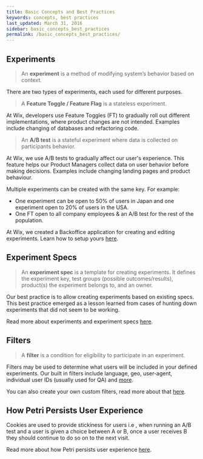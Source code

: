 ```yaml
---
title: Basic Concepts and Best Practices
keywords: concepts, best practices
last_updated: March 31, 2016
sidebar: basic_concepts_best_practices
permalink: /basic_concepts_best_practices/
---
```


## Experiments

> An **experiment** is a method of modifying system’s behavior based on context.

There are two types of experiments, each used for different purposes.

> A **Feature Toggle / Feature Flag** is a stateless experiment.

At Wix, developers use Feature Toggles (FT) to gradually roll out different implementations, where product changes are not intended. Examples include changing of databases and refactoring code.

> An **A/B test** is a stateful experiment where data is collected on participants behavior.

At Wix, we use A/B tests to gradually affect our user's experience. This feature helps our Product Managers collect data on user behavior before making decisions. Examples include changing landing pages and product behaviour.

Multiple experiments can be created with the same key. For example:

- One experiment can be open to 50% of users in Japan and one experiment open to 20% of users in the USA.
- One FT open to all company employees & an A/B test for the rest of the population.

At Wix, we created a Backoffice application for creating and editing experiments. Learn how to setup yours [here]({{site.data.urls.creating_a_petri_backoffice_app.url}}).

## Experiment Specs

> An **experiment spec** is a template for creating experiments. It defines the experiment key, test groups (possible outcomes/results), product(s) the experiment belongs to, and an owner.

Our best practice is to allow creating experiments based on existing specs. This best practice emerged as a lesson learned from cases of hunting down experiments that did not seem to be working. 

Read more about experiments and experiment specs [here]({{site.data.urls.experiments.url}}).

## Filters

> A **filter** is a condition for eligibility to participate in an experiment.

Filters may be used to determine what users will be included in your defined experiments. Our built in filters include language, geo, user-agent, individual user IDs (usually used for QA) and [more]({{site.data.urls.builtin_filters.url}}). 

You can also create your own custom filters, read more about that [here]({{site.data.urls.custom_filters.url}}).


## How Petri Persists User Experience

Cookies are used to provide stickiness for users i.e , when running an A/B test and a user is given a choice between A or B, once a user receives B they should continue to do so on to the next visit.

Read more about how Petri persists user experience [here]({{site.data.urls.user_experience_persistence.url}}).


